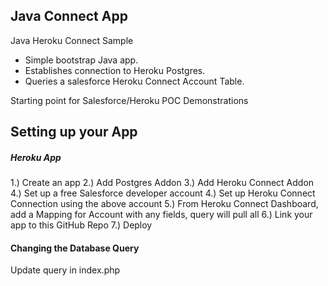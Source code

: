 <h2>Java Connect App</h2>

<p>Java Heroku Connect Sample</p>
<ul>
<li>Simple bootstrap Java app.</li>
<li>Establishes connection to Heroku Postgres.</li>
<li>Queries a salesforce Heroku Connect Account Table.</li>
</ul>
<p>Starting point for Salesforce/Heroku POC Demonstrations</p>

<h2>Setting up your App</h4>

<h5>Heroku App</h5>

1.) Create an app 2.) Add Postgres Addon 3.) Add Heroku Connect Addon 4.) Set up a free Salesforce developer account 4.) Set up Heroku Connect Connection using the above account 5.) From Heroku Connect Dashboard, add a Mapping for Account with any fields, query will pull all 6.) Link your app to this GitHub Repo 7.) Deploy

<h4>Changing the Database Query</h4>

Update query in index.php
